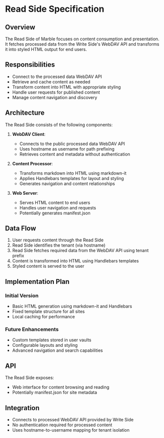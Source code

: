 # Read Side Specification

## Overview

The Read Side of Marble focuses on content consumption and presentation. It fetches processed data from the Write Side's WebDAV API and transforms it into styled HTML output for end users.

## Responsibilities

- Connect to the processed data WebDAV API
- Retrieve and cache content as needed
- Transform content into HTML with appropriate styling
- Handle user requests for published content
- Manage content navigation and discovery

## Architecture

The Read Side consists of the following components:

1. **WebDAV Client**:
   - Connects to the public processed data WebDAV API
   - Uses hostname as username for path prefixing
   - Retrieves content and metadata without authentication

2. **Content Processor**:
   - Transforms markdown into HTML using markdown-it
   - Applies Handlebars templates for layout and styling
   - Generates navigation and content relationships

3. **Web Server**:
   - Serves HTML content to end users
   - Handles user navigation and requests
   - Potentially generates manifest.json

## Data Flow

1. User requests content through the Read Side
2. Read Side identifies the tenant (via hostname)
3. Read Side fetches required data from the WebDAV API using tenant prefix
4. Content is transformed into HTML using Handlebars templates
5. Styled content is served to the user

## Implementation Plan

### Initial Version
- Basic HTML generation using markdown-it and Handlebars
- Fixed template structure for all sites
- Local caching for performance

### Future Enhancements
- Custom templates stored in user vaults
- Configurable layouts and styling
- Advanced navigation and search capabilities

## API

The Read Side exposes:
- Web interface for content browsing and reading
- Potentially manifest.json for site metadata

## Integration

- Connects to processed WebDAV API provided by Write Side
- No authentication required for processed content
- Uses hostname-to-username mapping for tenant isolation
